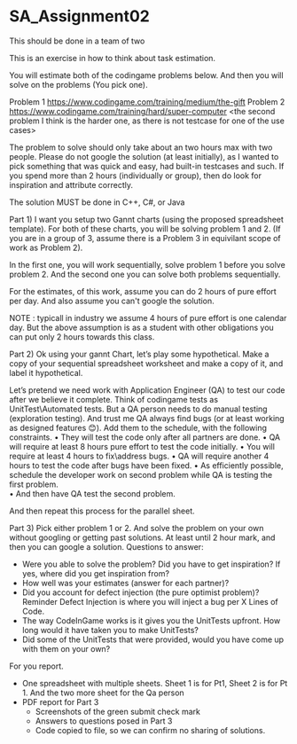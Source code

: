 # SA_Assignment02

This should be done in a team of two

This is an exercise in how to think about task estimation.  

You will estimate both of the codingame problems below.  And then you will solve on the problems (You pick one).

Problem 1
https://www.codingame.com/training/medium/the-gift 
Problem 2
https://www.codingame.com/training/hard/super-computer
<the second problem I think is the harder one, as there is not testcase for one of the use cases>

The problem to solve should only take about an two hours max with two people. Please do not google the solution (at least initially), as I wanted to pick something that was quick and easy, had built-in testcases and such.  If you spend more than 2 hours (individually or group), then do look for inspiration and attribute correctly.

The solution MUST be done in C++, C#, or Java

Part 1)
I want you setup two Gannt charts (using the proposed spreadsheet template).  For both of these charts, you will be solving problem 1 and 2.  (If you are in a group of 3, assume there is a Problem 3 in equivilant scope of work as Problem 2).

In the first one, you will work sequentially, solve problem 1 before you solve problem 2.  And the second one you can solve both problems sequentially.

For the estimates, of this work, assume you can do 2 hours of pure effort per day.  And also assume you can't google the solution.

NOTE : typicall in industry we assume 4 hours of pure effort is one calendar day. But the above assumption is as a student with other obligations you can put only 2 hours towards this class.

Part 2)
Ok using your gannt Chart, let’s play some hypothetical.  Make a copy of your sequential spreadsheet worksheet and make a copy of it, and label it hypothetical.

Let’s pretend we need work with Application Engineer (QA) to test our code after we believe it complete.  Think of codingame tests as UnitTest\Automated tests.  But a QA person needs to do manual testing (exploration testing).  And trust me QA always find bugs (or at least working as designed features 😊).
Add them to the schedule, with the following constraints.
•	They will test the code only after all partners are done.
•	QA will require at least 8 hours pure effort to test the code initially.
•	You will require at least 4 hours to fix\address bugs.
•	QA will require another 4 hours to test the code after bugs have been fixed.
•	As efficiently possible, schedule the developer work on second problem while QA is testing the first problem.  
•	And then have QA test the second problem.

And then repeat this process for the parallel sheet.

Part 3) 
Pick either problem 1 or 2.  And solve the problem on your own without googling or getting past solutions.  At least until 2 hour mark, and then you can google a solution.
Questions to answer:
* Were you able to solve the problem?  Did you have to get inspiration?  If yes, where did you get inspiration from?
* How well was your estimates (answer for each partner)?
* Did you account for defect injection (the pure optimist problem)?  Reminder Defect Injection is where you will inject a bug per X Lines of Code.
* The way CodeInGame works is it gives you the UnitTests upfront.  How long would it have taken you to make UnitTests?  
* Did some of the UnitTests that were provided, would you have come up with them on your own?

For you report.
* One spreadsheet with multiple sheets.  Sheet 1 is for Pt1, Sheet 2 is for Pt 1.  And the two more sheet for the Qa person
* PDF report for Part 3
  * Screenshots of the green submit check mark
  * Answers to questions posed in Part 3
  * Code copied to file, so we can confirm no sharing of solutions.
  
  

